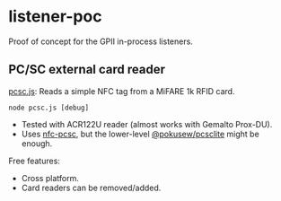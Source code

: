# listener-poc

Proof of concept for the GPII in-process listeners.

## PC/SC external card reader
[pcsc.js](pcsc.js): Reads a simple NFC tag from a MiFARE 1k RFID card.

```
node pcsc.js [debug]
```

* Tested with ACR122U reader (almost works with Gemalto Prox-DU).
* Uses [nfc-pcsc](https://www.npmjs.com/package/nfc-pcsc), but the lower-level [@pokusew/pcsclite](https://www.npmjs.com/package/@pokusew/pcsclite) might be enough.

Free features:

* Cross platform.
* Card readers can be removed/added.
